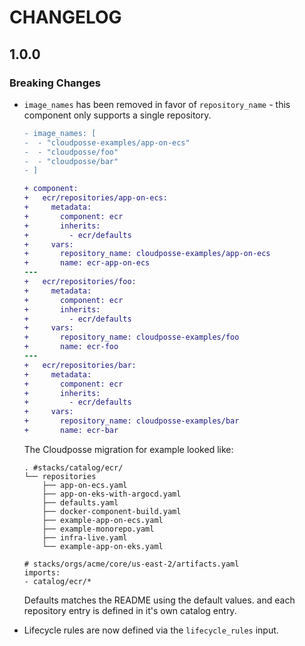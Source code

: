 # CHANGELOG

## 1.0.0

### Breaking Changes

- `image_names` has been removed in favor of `repository_name` - this component only supports a single repository.

  ```diff
  - image_names: [
  -  - "cloudposse-examples/app-on-ecs"
  -  - "cloudposse/foo"
  -  - "cloudposse/bar"
  - ]

  + component:
  +   ecr/repositories/app-on-ecs:
  +     metadata:
  +       component: ecr
  +       inherits:
  +         - ecr/defaults
  +     vars:
  +       repository_name: cloudposse-examples/app-on-ecs
  +       name: ecr-app-on-ecs
  ---
  +   ecr/repositories/foo:
  +     metadata:
  +       component: ecr
  +       inherits:
  +         - ecr/defaults
  +     vars:
  +       repository_name: cloudposse-examples/foo
  +       name: ecr-foo
  ---
  +   ecr/repositories/bar:
  +     metadata:
  +       component: ecr
  +       inherits:
  +         - ecr/defaults
  +     vars:
  +       repository_name: cloudposse-examples/bar
  +       name: ecr-bar
  ```

  The Cloudposse migration for example looked like:

  ```console
  . #stacks/catalog/ecr/
  └── repositories
      ├── app-on-ecs.yaml
      ├── app-on-eks-with-argocd.yaml
      ├── defaults.yaml
      ├── docker-component-build.yaml
      ├── example-app-on-ecs.yaml
      ├── example-monorepo.yaml
      ├── infra-live.yaml
      └── example-app-on-eks.yaml
  ```

  ```console
  # stacks/orgs/acme/core/us-east-2/artifacts.yaml
  imports:
  - catalog/ecr/*
  ```

  Defaults matches the README using the default values. and each repository entry is defined in it's own catalog entry.

- Lifecycle rules are now defined via the `lifecycle_rules` input.
